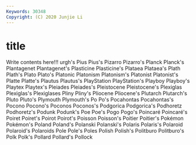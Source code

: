 ```yaml
---
Keywords: 30348
Copyright: (C) 2020 Junjie Li
---
```


# title

Write contents here!!!
urgh's 
Pius
Pius's 
Pizarro 
Pizarro's 
Planck 
Planck's 
Plantagenet 
Plantagenet's 
Plasticine 
Plasticine's 
Plataea
Plataea's 
Plath 
Plath's 
Plato 
Plato's 
Platonic 
Platonism 
Platonism's 
Platonist 
Platonist's
Platte 
Platte's 
Plautus 
Plautus's 
PlayStation 
PlayStation's 
Playboy 
Playboy's 
Playtex 
Playtex's
Pleiades 
Pleiades's 
Pleistocene 
Pleistocene's 
Plexiglas 
Plexiglas's 
Plexiglases 
Pliny 
Pliny's 
Pliocene
Pliocene's 
Plutarch 
Plutarch's 
Pluto 
Pluto's 
Plymouth 
Plymouth's 
Po 
Po's 
Pocahontas
Pocahontas's 
Pocono 
Pocono's 
Poconos 
Poconos's 
Podgorica 
Podgorica's 
Podhoretz 
Podhoretz's 
Podunk
Podunk's 
Poe 
Poe's 
Pogo 
Pogo's 
Poincaré 
Poincaré's 
Poiret 
Poiret's 
Poirot
Poirot's 
Poisson 
Poisson's 
Poitier 
Poitier's 
Pokémon 
Pokémon's 
Poland 
Poland's 
Polanski
Polanski's 
Polaris 
Polaris's 
Polaroid 
Polaroid's 
Polaroids 
Pole 
Pole's 
Poles 
Polish
Polish's 
Politburo 
Politburo's 
Polk 
Polk's 
Pollard 
Pollard's 
Pollock 
